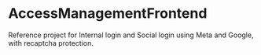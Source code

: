 # AccessManagementFrontend
Reference project for Internal login and Social login using Meta and Google, with recaptcha protection.
